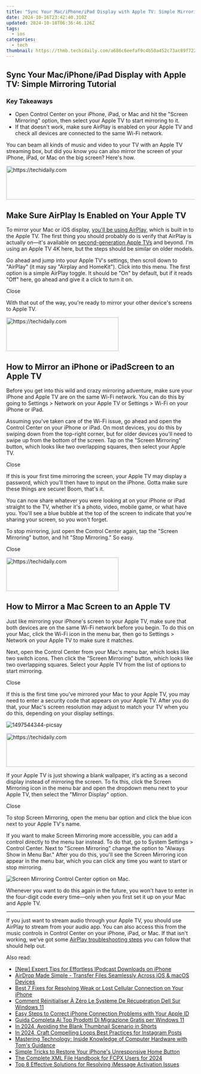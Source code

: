 ```yaml
---
title: "Sync Your Mac/iPhone/iPad Display with Apple TV: Simple Mirroring Tutorial"
date: 2024-10-16T23:42:40.310Z
updated: 2024-10-18T06:36:46.126Z
tags:
  - ios
categories:
  - tech
thumbnail: https://thmb.techidaily.com/a686c6eefaf9c4b50a452c73ac89f7229b66217691cf20f6f81f6b08cd386aeb.jpg
---
```


## Sync Your Mac/iPhone/iPad Display with Apple TV: Simple Mirroring Tutorial

### Key Takeaways

* Open Control Center on your iPhone, iPad, or Mac and hit the "Screen Mirroring" option, then select your Apple TV to start mirroring to it.
* If that doesn't work, make sure AirPlay is enabled on your Apple TV and check all devices are connected to the same Wi-Fi network.

 You can beam all kinds of music and video to your TV with an Apple TV streaming box, but did you know you can also mirror the screen of your iPhone, iPad, or Mac on the big screen? Here's how.

<!-- affiliate ads begin -->
<a href="https://ephamedtechinc.pxf.io/c/5597632/2130532/26400" target="_top" id="2130532">
  <img src="//a.impactradius-go.com/display-ad/26400-2130532" border="0" alt="https://techidaily.com" width="728" height="90"/>
</a>
<img height="0" width="0" src="https://ephamedtechinc.pxf.io/i/5597632/2130532/26400" style="position:absolute;visibility:hidden;" border="0" />
<!-- affiliate ads end -->

##  Make Sure AirPlay Is Enabled on Your Apple TV

 To mirror your Mac or iOS display, [you'll be using AirPlay](https://screen-mirroring-recording.techidaily.com/updated-2024-approved-record-and-share-every-victory-in-obs/), which is built in to the Apple TV. The first thing you should probably do is verify that AirPlay is actually on—it's available on [second-generation Apple TVs](https://support.apple.com/en-us/101605) and beyond. I'm using an Apple TV 4K here, but the steps should be similar on older models.

 Go ahead and jump into your Apple TV's settings, then scroll down to "AirPlay" (it may say "Airplay and HomeKit"). Click into this menu. The first option is a simple AirPlay toggle. It should be "On" by default, but if it reads "Off" here, go ahead and give it a click to turn it on.

Close 

 With that out of the way, you're ready to mirror your other device's screens to Apple TV.

<!-- affiliate ads begin -->
<a href="https://aligracehair.sjv.io/c/5597632/1896527/19272" target="_top" id="1896527">
  <img src="//a.impactradius-go.com/display-ad/19272-1896527" border="0" alt="https://techidaily.com" width="300" height="90"/>
</a>
<img height="0" width="0" src="https://aligracehair.sjv.io/i/5597632/1896527/19272" style="position:absolute;visibility:hidden;" border="0" />
<!-- affiliate ads end -->

##  How to Mirror an iPhone or iPadScreen to an Apple TV

 Before you get into this wild and crazy mirroring adventure, make sure your iPhone and Apple TV are on the same Wi-Fi network. You can do this by going to Settings > Network on your Apple TV or Settings > Wi-Fi on your iPhone or iPad.

 Assuming you've taken care of the Wi-Fi issue, go ahead and open the Control Center on your iPhone or iPad. On most devices, you do this by swiping down from the top-right corner, but for older devices you'll need to swipe up from the bottom of the screen. Tap on the "Screen Mirroring" button, which looks like two overlapping squares, then select your Apple TV.

Close 

 If this is your first time mirroring the screen, your Apple TV may display a password, which you'll then have to input on the iPhone. Gotta make sure these things are secure! Boom, that's it.

 You can now share whatever you were looking at on your iPhone or iPad straight to the TV, whether it's a photo, video, mobile game, or what have you. You'll see a blue bubble at the top of the screen to indicate that you're sharing your screen, so you won't forget.

 To stop mirroring, just open the Control Center again, tap the "Screen Mirroring" button, and hit "Stop Mirroring." So easy.

Close 

<!-- affiliate ads begin -->
<a href="https://aligracehair.sjv.io/c/5597632/1918661/19272" target="_top" id="1918661">
  <img src="//a.impactradius-go.com/display-ad/19272-1918661" border="0" alt="https://techidaily.com" width="300" height="90"/>
</a>
<img height="0" width="0" src="https://aligracehair.sjv.io/i/5597632/1918661/19272" style="position:absolute;visibility:hidden;" border="0" />
<!-- affiliate ads end -->

##  How to Mirror a Mac Screen to an Apple TV

 Just like mirroring your iPhone's screen to your Apple TV, make sure that both devices are on the same Wi-Fi network before you begin. To do this on your Mac, click the Wi-Fi icon in the menu bar, then go to Settings > Network on your Apple TV to make sure it matches.

 Next, open the Control Center from your Mac's menu bar, which looks like two switch icons. Then click the "Screen Mirroring" button, which looks like two overlapping squares. Select your Apple TV from the list of options to start mirroring.

Close 

 If this is the first time you've mirrored your Mac to your Apple TV, you may need to enter a security code that appears on your Apple TV. After you do that, your Mac's screen resolution may adjust to match your TV when you do this, depending on your display settings.

![1497544344-picsay](https://static1.howtogeekimages.com/wordpress/wp-content/uploads/2017/06/1497544344-picsay.png) 

<!-- affiliate ads begin -->
<a href="https://aligracehair.sjv.io/c/5597632/2135405/19272" target="_top" id="2135405">
  <img src="//a.impactradius-go.com/display-ad/19272-2135405" border="0" alt="https://techidaily.com" width="728" height="90"/>
</a>
<img height="0" width="0" src="https://aligracehair.sjv.io/i/5597632/2135405/19272" style="position:absolute;visibility:hidden;" border="0" />
<!-- affiliate ads end -->

 If your Apple TV is just showing a blank wallpaper, it's acting as a second display instead of mirroring the screen. To fix this, click the Screen Mirroring icon in the menu bar and open the dropdown menu next to your Apple TV, then select the "Mirror Display" option.

Close 

 To stop Screen Mirroring, open the menu bar option and click the blue icon next to your Apple TV's name.

 If you want to make Screen Mirroring more accessible, you can add a control directly to the menu bar instead. To do that, go to System Settings > Control Center. Next to "Screen Mirroring" change the option to "Always Show in Menu Bar." After you do this, you'll see the Screen Mirroring icon appear in the menu bar, which you can click any time you want to start or stop mirroring.

![Screen Mirroring Control Center option on Mac.](https://static1.howtogeekimages.com/wordpress/wp-content/uploads/2024/07/screen-mirroring-control-center-option-on-mac.png) 

 Whenever you want to do this again in the future, you won't have to enter in the four-digit code every time—only when you first set it up on your Mac and Apple TV.

---

 If you just want to stream audio through your Apple TV, you should use AirPlay to stream from your audio app. You can also access this from the music controls in Control Center on your iPhone, iPad, or Mac. If that isn't working, we've got some [AirPlay troubleshooting steps](https://easy-unlock-android.techidaily.com/top-4-sim-location-trackers-to-easily-find-your-lost-nokia-g22-device-by-drfone-android/) you can follow that should help out.

<ins class="adsbygoogle"
     style="display:block"
     data-ad-format="autorelaxed"
     data-ad-client="ca-pub-7571918770474297"
     data-ad-slot="1223367746"></ins>

<ins class="adsbygoogle"
     style="display:block"
     data-ad-client="ca-pub-7571918770474297"
     data-ad-slot="8358498916"
     data-ad-format="auto"
     data-full-width-responsive="true"></ins>

<span class="atpl-alsoreadstyle">Also read:</span>
<div><ul>
<li><a href="https://some-knowledge.techidaily.com/new-expert-tips-for-effortless-ipodcast-downloads-on-iphone/"><u>[New] Expert Tips for Effortless IPodcast Downloads on iPhone</u></a></li>
<li><a href="https://os-tips.techidaily.com/airdrop-made-simple-transfer-files-seamlessly-across-ios-and-macos-devices/"><u>AirDrop Made Simple - Transfer Files Seamlessly Across iOS & macOS Devices</u></a></li>
<li><a href="https://os-tips.techidaily.com/best-7-fixes-for-resolving-weak-or-lost-cellular-connection-on-your-iphone/"><u>Best 7 Fixes for Resolving Weak or Lost Cellular Connection on Your iPhone</u></a></li>
<li><a href="https://discover-answers.techidaily.com/comment-reinitialiser-a-zero-le-systeme-de-recuperation-dell-sur-windows-11/"><u>Comment Réinitialiser À Zéro Le Système De Récupération Dell Sur Windows 11</u></a></li>
<li><a href="https://os-tips.techidaily.com/easy-steps-to-correct-iphone-connection-problems-with-your-apple-id/"><u>Easy Steps to Correct iPhone Connection Problems with Your Apple ID</u></a></li>
<li><a href="https://win-awesome.techidaily.com/guida-completa-ai-top-prodotti-di-migrazione-gratis-per-windows-11/"><u>Guida Completa Ai Top Prodotti Di Migrazione Gratis per Windows 11</u></a></li>
<li><a href="https://youtube-clips.techidaily.com/in-2024-avoiding-the-blank-thumbnail-scenario-in-shorts/"><u>In 2024, Avoiding the Blank Thumbnail Scenario in Shorts</u></a></li>
<li><a href="https://instagram-video-recordings.techidaily.com/in-2024-craft-compelling-loops-best-practices-for-instagram-posts/"><u>In 2024, Craft Compelling Loops Best Practices for Instagram Posts</u></a></li>
<li><a href="https://audio-shaping.techidaily.com/mastering-technology-inside-knowledge-of-computer-hardware-with-toms-guidance/"><u>Mastering Technology: Inside Knowledge of Computer Hardware with Tom's Guidance</u></a></li>
<li><a href="https://os-tips.techidaily.com/simple-tricks-to-restore-your-iphones-unresponsive-home-button/"><u>Simple Tricks to Restore Your iPhone's Unresponsive Home Button</u></a></li>
<li><a href="https://ai-video-apps.techidaily.com/the-complete-xml-file-handbook-for-fcpx-users-for-2024/"><u>The Complete XML File Handbook for FCPX Users for 2024</u></a></li>
<li><a href="https://os-tips.techidaily.com/top-8-effective-solutions-for-resolving-imessage-activation-issues/"><u>Top 8 Effective Solutions for Resolving iMessage Activation Issues</u></a></li>
</ul></div>

